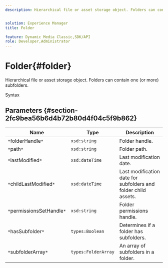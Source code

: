 ```yaml
---
description: Hierarchical file or asset storage object. Folders can contain one (or more) subfolders.


solution: Experience Manager
title: Folder

feature: Dynamic Media Classic,SDK/API
role: Developer,Administrator
---
```


# Folder{#folder}

Hierarchical file or asset storage object. Folders can contain one (or more) subfolders.

 Syntax 

## Parameters {#section-2fc9bea56b6d4b72b80d4f04c5f9b862}

|  Name  | Type  | Description  |
|---|---|---|
|  `*`folderHandle`*`  | `xsd:string`  | Folder handle.  |
|  `*`path`*`  | `xsd:string`  | Folder path.  |
|  `*`lastModified`*`  | `xsd:dateTime`  | Last modification date.  |
|  `*`childLastModified`*`  | `xsd:dateTime`  | Last modification date for subfolders and folder child assets.  |
|  `*`permissionsSetHandle`*`  | `xsd:string`  | Folder permissions handle.  |
|  `*`hasSubfolder`*`  | `types:Boolean`  | Determines if a folder has subfolders.  |
|  `*`subfolderArray`*`  | `types:FolderArray`  | An array of subfolders in a folder.  |


